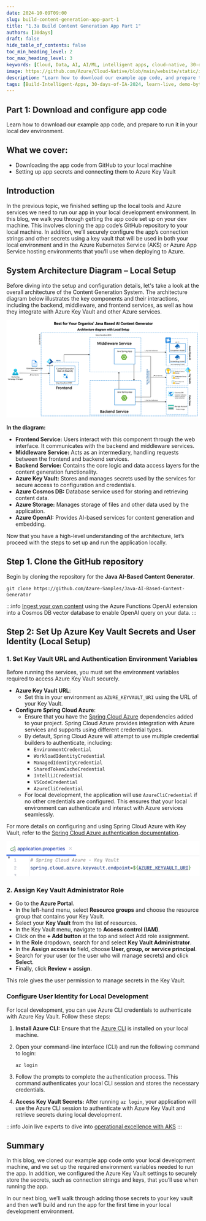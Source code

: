 ```yaml
---
date: 2024-10-09T09:00
slug: build-content-generation-app-part-1
title: "1.3a Build Content Generation App Part 1"
authors: [30days]
draft: false
hide_table_of_contents: false
toc_min_heading_level: 2
toc_max_heading_level: 3
keywords: [Cloud, Data, AI, AI/ML, intelligent apps, cloud-native, 30-days-2024, 30-days, enterprise apps, digital experiences, app modernization, serverless, ai apps]
image: https://github.com/Azure/Cloud-Native/blob/main/website/static/img/ogImage.png
description: "Learn how to download our example app code, and prepare to run it in your local dev environment." 
tags: [Build-Intelligent-Apps, 30-days-of-IA-2024, learn-live, demo-bytes, community-gallery, azure-kubernetes-service, azure-functions, azure-openai, azure-container-apps, azure-cosmos-db, github-copilot, github-codespaces, github-actions]
---
```


<head> 
  <meta property="og:url" content="https://azure.github.io/cloud-native/30-days-of-ia-2024/build-content-generation-app-part-1"/>
  <meta property="og:type" content="website"/>
  <meta property="og:title" content="**Build Intelligent Apps | AI Apps on Azure"/>
  <meta property="og:description" content="Learn how to download our example app code, and prepare to run it in your local dev environment."/>
  <meta property="og:image" content="https://github.com/Azure/Cloud-Native/blob/main/website/static/img/ogImage.png"/>
  <meta name="twitter:url" content="https://azure.github.io/Cloud-Native/30-days-of-ia-2024/build-content-generation-app-part-1" />
  <meta name="twitter:title" content="**Build Intelligent Apps | AI Apps on Azure" />
  <meta name="twitter:description" content="Learn how to download our example app code, and prepare to run it in your local dev environment." />
  <meta name="twitter:image" content="https://azure.github.io/Cloud-Native/img/ogImage.png" />
  <meta name="twitter:card" content="summary_large_image" />
  <meta name="twitter:creator" content="@devanshidiaries" />
  <link rel="canonical" href="https://azure.github.io/Cloud-Native/30-days-of-ia-2024/build-content-generation-app-part-1" />
</head>

<!-- End METADATA -->

## Part 1: Download and configure app code

Learn how to download our example app code, and prepare to run it in your local dev environment.

## What we cover:

- Downloading the app code from GitHub to your local machine
- Setting up app secrets and connecting them to Azure Key Vault

## Introduction

In the previous topic, we finished setting up the local tools and Azure services we need to run our app in your local development environment. In this blog, we walk you through getting the app code set up on your dev machine. This involves cloning the app code’s GitHub repository to your local machine. In addition, we’ll securely configure the app’s connection strings and other secrets using a key vault that will be used in both your local environment and in the Azure Kubernetes Service (AKS) or Azure App Service hosting environments that you’ll use when deploying to Azure.

## System Architecture Diagram – Local Setup

Before diving into the setup and configuration details, let's take a look at the overall architecture of the Content Generation System. The architecture diagram below illustrates the key components and their interactions, including the backend, middleware, and frontend services, as well as how they integrate with Azure Key Vault and other Azure services.

![architecture diagram of the key components and their interactions, including the backend, middleware, and frontend services, as well as how they integrate with Azure Key Vault and other Azure services](../../static/img/30-days-of-ia-2024/blogs/2024-10-03/1-3a-1.png)

**In the diagram:**  

- **Frontend Service:** Users interact with this component through the web interface. It communicates with the backend and middleware services.
- **Middleware Service:** Acts as an intermediary, handling requests between the frontend and backend services.
- **Backend Service:** Contains the core logic and data access layers for the content generation functionality.
- **Azure Key Vault:** Stores and manages secrets used by the services for secure access to configuration and credentials.
- **Azure Cosmos DB:** Database service used for storing and retrieving content data.
- **Azure Storage:** Manages storage of files and other data used by the application.
- **Azure OpenAI:** Provides AI-based services for content generation and embedding.

Now that you have a high-level understanding of the architecture, let’s proceed with the steps to set up and run the application locally.

## Step 1. Clone the GitHub repository

Begin by cloning the repository for the **Java AI-Based Content Generator**.

```
git clone https://github.com/Azure-Samples/Java-AI-Based-Content-Generator
```

:::info
[Ingest your own content](https://aka.ms/demo-bytes/ep13?ocid=biafy25h1_30daysofia_webpage_azuremktg) using the Azure Functions OpenAI extension into a Cosmos DB vector database to enable OpenAI query on your data.
:::

## Step 2: Set Up Azure Key Vault Secrets and User Identity (Local Setup)

### 1. Set Key Vault URL and Authentication Environment Variables

Before running the services, you must set the environment variables required to access Azure Key Vault securely.

- **Azure Key Vault URL**:
  - Set this in your environment as `AZURE_KEYVAULT_URI` using the URL of your Key Vault.
- **Configure Spring Cloud Azure**:
  - Ensure that you have the [Spring Cloud Azure](https://spring.io/projects/spring-cloud-azure#overview) dependencies added to your project. Spring Cloud Azure provides integration with Azure services and supports using different credential types.
  - By default, Spring Cloud Azure will attempt to use multiple credential builders to authenticate, including:
    - `EnvironmentCredential`
    - `WorkloadIdentityCredential`
    - `ManagedIdentityCredential`
    - `SharedTokenCacheCredential`
    - `IntelliJCredential`
    - `VSCodeCredential`
    - `AzureCliCredential`
  - For local development, the application will use `AzureCliCredential` if no other credentials are configured. This ensures that your local environment can authenticate and interact with Azure services seamlessly.

For more details on configuring and using Spring Cloud Azure with Key Vault, refer to the [Spring Cloud Azure authentication documentation](https://learn.microsoft.com/azure/developer/java/spring-framework/authentication?ocid=biafy25h1_30daysofia_webpage_azuremktg).

![image of the application properties variables](../../static/img/30-days-of-ia-2024/blogs/2024-10-03/1-3a-2.png)

### 2. Assign Key Vault Administrator Role

- Go to the **Azure Portal**.
- In the left-hand menu, select **Resource groups** and choose the resource group that contains your Key Vault.
- Select your **Key Vault** from the list of resources.
- In the Key Vault menu, navigate to **Access control (IAM)**.
- Click on the **+ Add button** at the top and select Add role assignment.
- In the **Role** dropdown, search for and select **Key Vault Administrator**.
- In the **Assign access to** field, choose **User, group, or service principal**.
- Search for your user (or the user who will manage secrets) and click **Select**.
- Finally, click **Review + assign**.

This role gives the user permission to manage secrets in the Key Vault.

### Configure User Identity for Local Development

For local development, you can use Azure CLI credentials to authenticate with Azure Key Vault. Follow these steps:

1. **Install Azure CLI:** Ensure that the [Azure CLI](https://docs.microsoft.com/cli/azure/install-azure-cli?ocid=biafy25h1_30daysofia_webpage_azuremktg) is installed on your local machine.
2. Open your command-line interface (CLI) and run the following command to login:

    ```
    az login
    ```

3. Follow the prompts to complete the authentication process. This command authenticates your local CLI session and stores the necessary credentials.
4. **Access Key Vault Secrets:** After running `az login`, your application will use the Azure CLI session to authenticate with Azure Key Vault and retrieve secrets during local development.

:::info
Join live experts to dive into [operational excellence with AKS](https://aka.ms/learn-live/ep3?ocid=biafy25h1_30daysofia_webpage_azuremktg) 
:::

## Summary

In this blog, we cloned our example app code onto your local development machine, and we set up the required environment variables needed to run the app. In addition, we configured the Azure Key Vault settings to securely store the secrets, such as connection strings and keys, that you’ll use when running the app.   

In our next blog, we’ll walk through adding those secrets to your key vault and then we’ll build and run the app for the first time in your local development environment.


